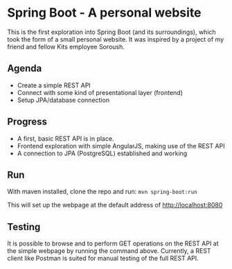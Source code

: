 # Spring Boot - A personal website
This is the first exploration into Spring Boot (and its surroundings), which took the form of a small personal website. It was inspired by a project of my friend and fellow Kits employee Soroush.

## Agenda
* Create a simple REST API
* Connect with some kind of presentational layer (frontend)
* Setup JPA/database connection

## Progress
* A first, basic REST API is in place.
* Frontend exploration with simple AngularJS, making use of the REST API
* A connection to JPA (PostgreSQL) established and working

## Run
With maven installed, clone the repo and run: 
```mvn spring-boot:run```

This will set up the webpage at the default address of [http://localhost:8080](http://localhost:8080)

## Testing
It is possible to browse and to perform GET operations on the REST API at the simple webpage by running the command above. 
Currently, a REST client like Postman is suited for manual testing of the full REST API.

